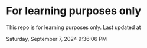 # For learning purposes only
This repo is for learning purposes only.
Last updated at

Saturday, September 7, 2024 9:36:06 PM

